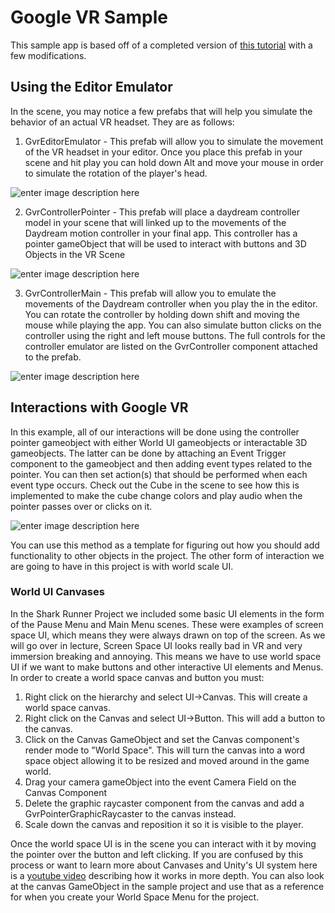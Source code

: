 # Google VR Sample

This sample app is based off of a completed version of [this tutorial](https://youtu.be/xz5cP2JdxTM) with a few modifications.

## Using the Editor Emulator

In the scene, you may notice a few prefabs that will help you simulate the behavior of an actual VR headset. They are as follows:


1. GvrEditorEmulator - This prefab will allow you to simulate the movement of the VR headset in your editor. Once you place this prefab in your scene and hit play you can hold down Alt and move your mouse in order to simulate the rotation of the player's head.

![enter image description here](https://lh3.googleusercontent.com/RH_wuNcuWaPgVfLzPOZaGBtzjvKkgbyvaSVKClEHv0rJIZz4zZWqteGJWsduZYp4WF4kEiMHQ8eo)

2. GvrControllerPointer - This prefab will place a daydream controller model in your scene that will linked up to the movements of the Daydream motion controller in your final app. This controller has a pointer gameObject that will be used to interact with buttons and 3D Objects in the VR Scene

![enter image description here](https://lh3.googleusercontent.com/pGYJFJ8cmPu6huELQhoNycNGEUomZ6UVk4PjF_IK3ojLeQ9_xnaOXhpxs9tm1n0QoVcRzaLqjHcf)

3. GvrControllerMain - This prefab will allow you to emulate the movements of the Daydream controller when you play the in the editor. You can rotate the controller by holding down shift and moving the mouse while playing the app. You can also simulate button clicks on the controller using the right and left mouse buttons. The full controls for the controller emulator are listed on the GvrController component attached to the prefab.

![enter image description here](https://lh3.googleusercontent.com/NjMUSafkNTqOPN-CGwBgRuNaE8zLrYhVSsy-Q4o01NtkXbz0Y99Kt2gM47U9WDRoy0W1pLCokYJ1)

## Interactions with Google VR

In this example, all of our interactions will be done using the controller pointer gameobject with either World UI gameobjects or interactable 3D gameobjects. The latter can be done by attaching an Event Trigger component to the gameobject and then adding event types related to the pointer. You can then set action(s) that should be performed when each event type occurs. Check out the Cube in the scene to see how this is implemented to make the cube change colors and play audio when the pointer passes over or clicks on it.

![enter image description here](https://lh3.googleusercontent.com/ZcxA5kMukvzT4YcGyG1ESkjEkimUkOqNN1jdbqp-IEOED93rV57AlBahZ232o5FBrZu31Lm_BHaU)

You can use this method as a template for figuring out how you should add functionality to other objects in the project. The other form of interaction we are going to have in this project is with world scale UI.

### World UI Canvases

In the Shark Runner Project we included some basic UI elements in the form of the Pause Menu and Main Menu scenes. These were examples of screen space UI, which means they were always drawn on top of the screen. As we will go over in lecture, Screen Space UI looks really bad in VR and very immersion breaking and annoying. This means we have to use world space UI if we want to make buttons and other interactive UI elements and Menus. In order to create a world space canvas and button you must:
1. Right click on the hierarchy and select UI->Canvas. This will create a world space canvas.
2. Right click on the Canvas and select UI->Button. This will add a button to the canvas.
3. Click on the Canvas GameObject and set the Canvas component's render mode to "World Space". This will turn the canvas into a word space object allowing it to be resized and moved around in the game world.
4. Drag your camera gameObject into the event Camera Field on the Canvas Component
5. Delete the graphic raycaster component from the canvas and add a GvrPointerGraphicRaycaster to the canvas instead.
6. Scale down the canvas and reposition it so it is visible to the player.

Once the world space UI is in the scene you can interact with it by moving the pointer over the button and left clicking. If you are confused by this process or want to learn more about Canvases and Unity's UI system here is a [youtube video](https://www.youtube.com/watch?v=_RIsfVOqTaE) describing how it works in more depth. You can also look at the canvas GameObject in the sample project and use that as a reference for when you create your World Space Menu for the project.
